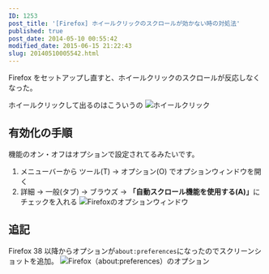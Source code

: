 ```yaml
---
ID: 1253
post_title: '[Firefox] ホイールクリックのスクロールが効かない時の対処法'
published: true
post_date: 2014-05-10 00:55:42
modified_date: 2015-06-15 21:22:43
slug: 20140510005542.html
---
```

Firefox をセットアップし直すと、ホイールクリックのスクロールが反応しなくなった。

ホイールクリックして出るのはこういうの
<img alt="ホイールクリック" src="[cfview name='img_0']"></li>
<!--more-->

<h2>有効化の手順</h2>

機能のオン・オフはオプションで設定されてるみたいです。

<ol>
 <li>メニューバーから ツール(T) -> オプション(O) でオプションウィンドウを開く</li>
 <li>詳細 -> 一般(タブ) -> ブラウズ -> <strong>「自動スクロール機能を使用する(A)」</strong>にチェックを入れる
<img alt="Firefoxのオプションウィンドウ" src="[cfview name='img_1']"></li>
</ol>

<h2>追記</h2>

Firefox 38 以降からオプションが<code>about:preferences</code>になったのでスクリーンショットを追加。
<img alt="Firefox（about:preferences）のオプション" src="[cfview name='img_2']">